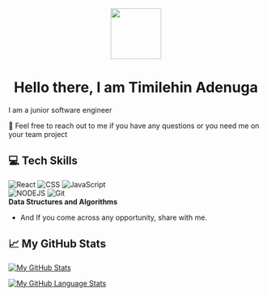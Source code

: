 <div id="header" align="center">
  <img src="https://media.giphy.com/media/M9gbBd9nbDrOTu1Mqx/giphy.gif" width="100"/>
  <h1>Hello there, I am <span style="font-size=36">Timilehin Adenuga</span></h1>
</div>


I am a junior software engineer


:loudspeaker: Feel free to reach out to me if you have any questions or you need me on your team project

## :computer: Tech Skills 
![React](https://img.shields.io/badge/React-20232A?style=for-the-badge&logo=react&logoColor=61DAFB)
![CSS](https://img.shields.io/badge/CSS3-1572B6?style=for-the-badge&logo=css3&logoColor=white)
![JavaScript](https://img.shields.io/badge/JavaScript-323330?style=for-the-badge&logo=javascript&logoColor=F7DF1E)\
![NODEJS](https://img.shields.io/badge/NODEJS-339933?style=for-the-badge&logo=node.js&logoColor=white)
![Git](https://img.shields.io/badge/Git-F05032?style=for-the-badge&logo=git&logoColor=white) </br>
**Data Structures and Algorithms**

- And If you come across any opportunity, share with me.
<!--- 📫 How to reach me ... --->

<!---
Thi-mee/Thi-mee is a ✨ special ✨ repository because its `README.md` (this file) appears on your GitHub profile.
You can click the Preview link to take a look at your changes.
--->

## &#x1f4c8; My GitHub Stats
[![My GitHub Stats](https://github-readme-stats.vercel.app/api/?username=Thi-mee&count_private=true&theme=tokyonight&showicons=true)]()

[![My GitHub Language Stats](https://github-readme-stats.vercel.app/api/top-langs/?username=Thi-mee&langs_count=5&theme=tokyonight)]()
